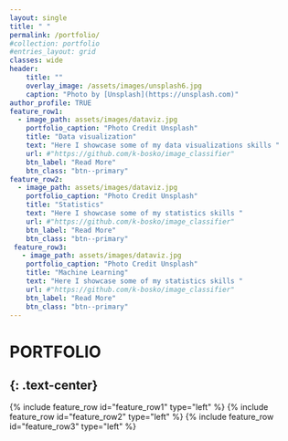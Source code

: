 ```yaml
---
layout: single
title: " "
permalink: /portfolio/
#collection: portfolio
#entries_layout: grid
classes: wide
header:
    title: ""
    overlay_image: /assets/images/unsplash6.jpg
    caption: "Photo by [Unsplash](https://unsplash.com)"
author_profile: TRUE
feature_row1:
  - image_path: assets/images/dataviz.jpg
    portfolio_caption: "Photo Credit Unsplash"
    title: "Data visualization"
    text: "Here I showcase some of my data visualizations skills "
    url: #"https://github.com/k-bosko/image_classifier"
    btn_label: "Read More"
    btn_class: "btn--primary"
feature_row2:
  - image_path: assets/images/dataviz.jpg
    portfolio_caption: "Photo Credit Unsplash"
    title: "Statistics"
    text: "Here I showcase some of my statistics skills "
    url: #"https://github.com/k-bosko/image_classifier"
    btn_label: "Read More"
    btn_class: "btn--primary"   
 feature_row3:
   - image_path: assets/images/dataviz.jpg
    portfolio_caption: "Photo Credit Unsplash"
    title: "Machine Learning"
    text: "Here I showcase some of my statistics skills "
    url: #"https://github.com/k-bosko/image_classifier"
    btn_label: "Read More"
    btn_class: "btn--primary"
---
```


# PORTFOLIO
{: .text-center}
----------------

{% include feature_row id="feature_row1" type="left" %}
{% include feature_row id="feature_row2" type="left" %}
{% include feature_row id="feature_row3" type="left" %}
